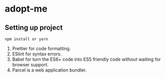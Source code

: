 # adopt-me

## Setting up project

```
npm install or yarn
```

1. Prettier for code formatting.
2. ESlint for syntax errors.
3. Babel for turn the ES6+ code into ES5 friendly code without waiting for browser support.
4. Parcel is a web application bundler.
